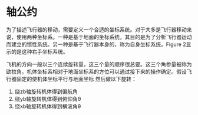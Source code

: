 # 轴公约

为了描述飞行器的移动，需要定义一个合适的坐标系统。对于大多是飞行器移动来说，使用两种坐标系。一种是基于地面的坐标系统，其目的是为了分析飞行器运动而建立的惯性系统。另一种是基于飞行器本身的，称为自身坐标系统。Figure 2显示的是这种右手坐标系统。

飞机的方向一般以三个连续旋转量，这三个量的顺序很总要。这三个角参量被称为欧拉角。机体坐标系相对于地面坐标系的方位可以通过接下来的操作确定。假设飞行器固定的使机体坐标平行与地面坐标 然后做以下旋转：
1.	绕zb轴旋转机体得到偏航角 
2.  绕yb轴旋转机体得到俯仰角θ
3.	绕xb轴旋转机体得到横滚角θ
